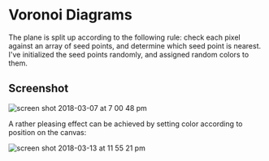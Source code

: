 # Voronoi Diagrams
The plane is split up according to the following rule: check each pixel against an array of seed points, and determine which seed point is nearest. I've initialized the seed points randomly, and assigned random colors to them.

## Screenshot
![screen shot 2018-03-07 at 7 00 48 pm](https://user-images.githubusercontent.com/29472568/37127371-07e732c4-223b-11e8-8006-40b282675df8.png)

A rather pleasing effect can be achieved by setting color according to position on the canvas:

![screen shot 2018-03-13 at 11 55 21 pm](https://user-images.githubusercontent.com/29472568/37383984-20d322dc-271a-11e8-8702-832ac9bbbec4.png)
